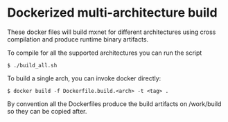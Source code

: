 # Dockerized multi-architecture build

These docker files will build mxnet for different architectures using cross compilation and produce
runtime binary artifacts.

To compile for all the supported architectures you can run the script
```
$ ./build_all.sh
```

To build a single arch, you can invoke docker directly:

```
$ docker build -f Dockerfile.build.<arch> -t <tag> .
```

By convention all the Dockerfiles produce the build artifacts on /work/build so they can be copied
after.
